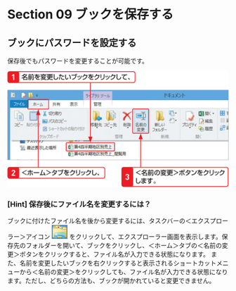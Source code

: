 # Section 09 ブックを保存する

## ブックにパスワードを設定する

保存後でもパスワードを変更することが可能です。

![](006.png)

### [Hint] 保存後にファイル名を変更するには？

ブックに付けたファイル名を後から変更するには、タスクバーの＜エクスプローラー＞アイコン ![](icon_explorer.png) をクリックして、エクスプローラー画面を表示します。保存先のフォルダーを開いて、ブックをクリックし、＜ホーム＞タブの＜名前の変更＞ボタンをクリックすると、ファイル名が入力できる状態になります。
また、名前を変更したいブックを右クリックすると表示されるショートカットメニューから＜名前の変更＞をクリックしても、ファイル名が入力できる状態になります。ただし、どちらの方法も、ブックが開かれていると変更できません。


